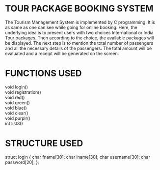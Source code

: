 # TOUR PACKAGE BOOKING SYSTEM </br>
The Tourism Management System is implemented by C programming. It is as same as one can see while going for online booking. Here, the underlying idea is to present users with two choices International or India Tour packages. Then according to the choice, the available packages will be displayed.  The next step is to mention the total number of passengers and all the necessary details of the passengers. The total amount will be evaluated and a receipt will be generated on the screen.
# FUNCTIONS USED
void login() </br> void registration() </br> void red() </br> void green() </br> void blue() </br>
void clear() </br> void purplr() </br> int list3() </br> 
# STRUCTURE USED
struct login
{
  char fname[30];
  char lname[30];
  char username[30];
  char password[20];
};
#

